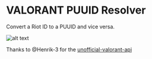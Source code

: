 # VALORANT PUUID Resolver

Convert a Riot ID to a PUUID and vice versa.

![alt text](https://cdn.discordapp.com/attachments/1173858410928816168/1199521072551305317/resolver.png?ex=65c2d80d&is=65b0630d&hm=6589b0ce5f767d9cf4973e3de9e741520ea091244703aeadf01cf0eb43f1f5d6&)

Thanks to @Henrik-3 for the [unofficial-valorant-api](https://github.com/Henrik-3/unofficial-valorant-api)
